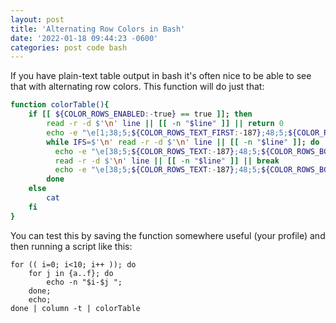 ```yaml
---
layout: post
title: 'Alternating Row Colors in Bash'
date: '2022-01-18 09:44:23 -0600'
categories: post code bash
---
```


If you have plain-text table output in bash it's often nice to be able to see that with alternating row colors. This function will do just that:

```bash
function colorTable(){
    if [[ ${COLOR_ROWS_ENABLED:-true} == true ]]; then
        read -r -d $'\n' line || [[ -n "$line" ]] || return 0
        echo -e "\e[1;38;5;${COLOR_ROWS_TEXT_FIRST:-187};48;5;${COLOR_ROWS_BG_FIRST:-232}m$line\e[0m"
        while IFS=$'\n' read -r -d $'\n' line || [[ -n "$line" ]]; do
          echo -e "\e[38;5;${COLOR_ROWS_TEXT:-187};48;5;${COLOR_ROWS_BG_1:-234}m$line\e[0m"
          read -r -d $'\n' line || [[ -n "$line" ]] || break
          echo -e "\e[38;5;${COLOR_ROWS_TEXT:-187};48;5;${COLOR_ROWS_BG_2:-232}m$line\e[0m"
        done
    else
        cat
    fi
}
```

You can test this by saving the function somewhere useful (your profile) and then running a script like this:

```
for (( i=0; i<10; i++ )); do 
    for j in {a..f}; do
        echo -n "$i-$j ";
    done;
    echo;
done | column -t | colorTable
```

